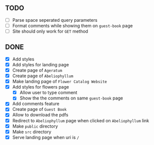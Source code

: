 ## TODO

- [ ] Parse space seperated query parameters
- [ ] Format comments while showing them on `guest-book` page
- [ ] Site should only work for `GET` method

## DONE
- [x] Add styles
- [x] Add styles for landing page
- [x] Create page of `Ageratum`
- [x] Create page of `Abeliophyllum`
- [x] Make landing page of `Flower Catalog Website`
- [x] Add styles for flowers page
  - [x] Allow user to type comment
  - [x] Show the the comments on same `guest-book` page
- [x] Add comments feature 
- [x] Create page of `Guest Book`
- [x] Allow to download the pdfs
- [x] Redirect to `Abeliophyllum` page when clicked on `Abeliophyllum` link
- [x] Make `public` directory
- [x] Make `src` directory
- [x] Serve landing page when uri is `/`
